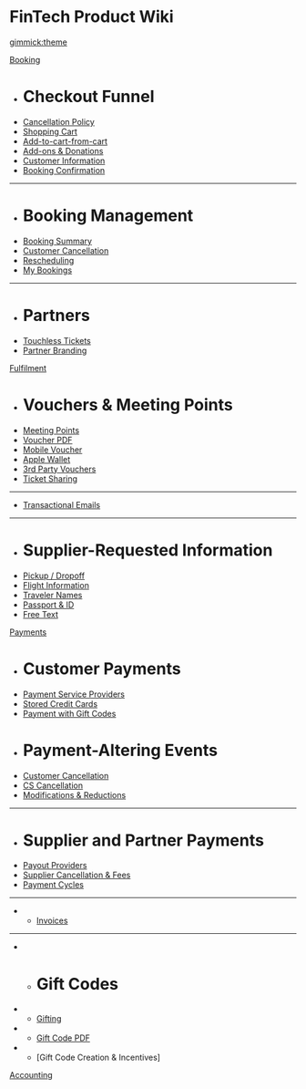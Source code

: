 # FinTech Product Wiki

[gimmick:theme](bootstrap)

[Booking]()

* # Checkout Funnel
* [Cancellation Policy]()
* [Shopping Cart]()
* [Add-to-cart-from-cart]()
* [Add-ons & Donations]()
* [Customer Information]()
* [Booking Confirmation]()
- - - -
* # Booking Management
* [Booking Summary]()
* [Customer Cancellation]()
* [Rescheduling]()
* [My Bookings]()
- - - -
* # Partners
* [Touchless Tickets]()
* [Partner Branding]()

[Fulfilment]()

* # Vouchers & Meeting Points
* [Meeting Points]()
* [Voucher PDF]()
* [Mobile Voucher]()
* [Apple Wallet]()
* [3rd Party Vouchers]()
* [Ticket Sharing]()
- - - -
* [Transactional Emails]()
- - - - 
* # Supplier-Requested Information
* [Pickup / Dropoff]()
* [Flight Information]()
* [Traveler Names]()
* [Passport & ID]()
* [Free Text]()

[Payments]()

* # Customer Payments
* [Payment Service Providers]()
* [Stored Credit Cards]()
* [Payment with Gift Codes]()
* # Payment-Altering Events
* [Customer Cancellation]()
* [CS Cancellation]()
* [Modifications & Reductions]()
- - - -
* # Supplier and Partner Payments
* [Payout Providers]()
* [Supplier Cancellation & Fees]()
* [Payment Cycles]()
- - - -
- * [Invoices]()
- - - -
- * # Gift Codes
- * [Gifting]()
- * [Gift Code PDF]()
- * [Gift Code Creation & Incentives]

[Accounting]()




